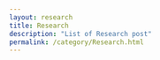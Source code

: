 ```yaml
---
layout: research
title: Research
description: "List of Research post"
permalink: /category/Research.html
---
```

